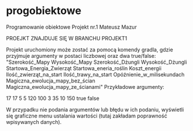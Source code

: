 # progobiektowe
Programowanie obiektowe
Projekt nr.1 Mateusz Mazur

PROEJKT ZNAJDUJE SIĘ W BRANCHU PROJEKT1

Projekt uruchomiony może zostać za pomocą komendy gradla, gdzie przyjmuje argumenty w postaci liczbowej oraz dwa true/false:
"Szerokość_Mapy Wysokość_Mapy Szerokość_Dżungli Wysokość_Dżungli Startowa_Energia_Zwierząt Startowa_eneria_roślin Koszt_energii Ilość_zwierząt_na_start  Ilość_trawy_na_start Opóźnienie_w_milisekundach Magiczna_ewolucja_mapy_bez_ścian Magiczna_ewolucja_mapy_ze_ścianami"
Przykładowe argumenty: 

17 17 5 5 120 100 3 35 10 150 true false

W przypadku nie podania argumentów lub błędu w ich podaniu, wyświetli się graficzne menu ustalania wartości (tutaj zakładam poprawność wpisywanych danych).

